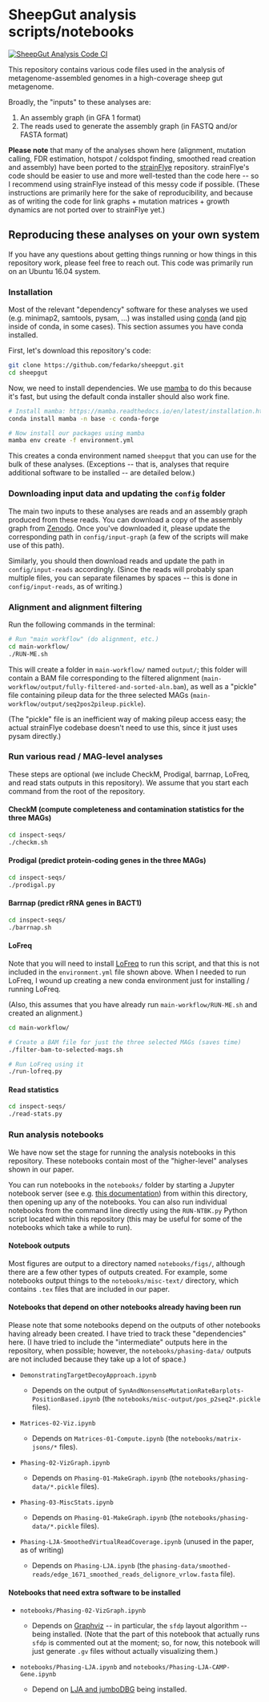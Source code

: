 # SheepGut analysis scripts/notebooks

[![SheepGut Analysis Code CI](https://github.com/fedarko/sheepgut/actions/workflows/main.yml/badge.svg)](https://github.com/fedarko/sheepgut/actions/workflows/main.yml)

This repository contains various code files used in the analysis of metagenome-assembled genomes in a high-coverage sheep gut metagenome.

Broadly, the "inputs" to these analyses are:

1. An assembly graph (in GFA 1 format)
2. The reads used to generate the assembly graph (in FASTQ and/or FASTA format)

**Please note** that many of the analyses shown here (alignment, mutation
calling, FDR estimation, hotspot / coldspot finding, smoothed read creation and
assembly) have been ported to the
[strainFlye](https://github.com/fedarko/strainFlye) repository.
strainFlye's code should be easier to use and more well-tested than the code
here -- so I recommend using strainFlye instead of this messy code if possible.
(These instructions are primarily here for the sake of reproducibility, and
because as of writing the code for
link graphs + mutation matrices + growth dynamics are not ported over to
strainFlye yet.)

## Reproducing these analyses on your own system

If you have any questions about getting things running or how things in this
repository work, please feel free to reach out. This code was primarily run on
an Ubuntu 16.04 system.

### Installation

Most of the relevant "dependency" software
for these analyses we used (e.g. minimap2,
samtools, pysam, ...) was installed using [conda](https://conda.io/) (and
[pip](https://pip.pypa.io/) inside of conda, in some cases). This section
assumes you have conda installed.

First, let's download this repository's code:

```bash
git clone https://github.com/fedarko/sheepgut.git
cd sheepgut
```

Now, we need to install dependencies. We use
[mamba](https://mamba.readthedocs.io/en/latest/index.html) to do this because
it's fast, but using the default conda installer should also work fine.

```bash
# Install mamba: https://mamba.readthedocs.io/en/latest/installation.html
conda install mamba -n base -c conda-forge

# Now install our packages using mamba
mamba env create -f environment.yml
```

This creates a conda environment named `sheepgut` that you can use for the bulk
of these analyses. (Exceptions -- that is, analyses that require additional
software to be installed -- are detailed below.)

### Downloading input data and updating the `config` folder

The main two inputs to these analyses are reads and an assembly graph
produced from these reads.
You can download a copy of the assembly graph from
[Zenodo](https://zenodo.org/record/6545142). Once you've downloaded it, please
update the corresponding path in `config/input-graph` (a few of the scripts
will make use of this path).

Similarly, you should then download reads and update the path in
`config/input-reads` accordingly. (Since the reads will probably span multiple
files, you can separate filenames by spaces -- this is done in
`config/input-reads`, as of writing.)

### Alignment and alignment filtering

Run the following commands in the terminal:

```bash
# Run "main workflow" (do alignment, etc.)
cd main-workflow/
./RUN-ME.sh
```

This will create a folder in `main-workflow/` named `output/`; this folder will
contain a BAM file corresponding to the filtered alignment
(`main-workflow/output/fully-filtered-and-sorted-aln.bam`), as well as a
"pickle" file containing pileup data for the three selected MAGs
(`main-workflow/output/seq2pos2pileup.pickle`).

(The "pickle" file is an inefficient way of making pileup access easy; the
actual strainFlye codebase doesn't need to use this, since it just uses pysam
directly.)

### Run various read / MAG-level analyses

These steps are optional (we include CheckM, Prodigal, barrnap, LoFreq, and
read stats outputs in this repository). We assume that you start each command
from the root of the repository.

#### CheckM (compute completeness and contamination statistics for the three MAGs)

```bash
cd inspect-seqs/
./checkm.sh
```

#### Prodigal (predict protein-coding genes in the three MAGs)

```bash
cd inspect-seqs/
./prodigal.py
```

#### Barrnap (predict rRNA genes in BACT1)

```bash
cd inspect-seqs/
./barrnap.sh
```

#### LoFreq

Note that you will need to install [LoFreq](http://csb5.github.io/lofreq/) to
run this script, and that this is not included in the `environment.yml` file
shown above. When I needed to run LoFreq, I wound up creating a new conda
environment just for installing / running LoFreq.

(Also, this assumes that you have already run `main-workflow/RUN-ME.sh` and
created an alignment.)

```bash
cd main-workflow/

# Create a BAM file for just the three selected MAGs (saves time)
./filter-bam-to-selected-mags.sh

# Run LoFreq using it
./run-lofreq.py
```

#### Read statistics

```bash
cd inspect-seqs/
./read-stats.py
```

### Run analysis notebooks

We have now set the stage for running the analysis notebooks in this repository.
These notebooks contain most of the "higher-level" analyses shown in our paper.

You can run notebooks in the `notebooks/` folder by starting a Jupyter notebook server
(see e.g. [this documentation](https://docs.jupyter.org/en/latest/running.html))
from within this directory, then opening up any of the notebooks. You can also
run individual notebooks from the command line directly
using the `RUN-NTBK.py` Python script located within this repository (this may
be useful for some of the notebooks which take a while to run).

#### Notebook outputs

Most figures are output to a directory named `notebooks/figs/`, although there are a
few other types of outputs created. For example, some notebooks output things
to the `notebooks/misc-text/` directory, which contains `.tex` files that are
included in our paper.

#### Notebooks that depend on other notebooks already having been run

Please note that some notebooks depend on the outputs of other notebooks having
already been created. I have tried to track these "dependencies" here. (I have
tried to include the "intermediate" outputs here in the repository, when
possible; however, the `notebooks/phasing-data/` outputs are not included
because they take up a lot of space.)

- `DemonstratingTargetDecoyApproach.ipynb`
  - Depends on the output of
    `SynAndNonsenseMutationRateBarplots-PositionBased.ipynb` (the
    `notebooks/misc-output/pos_p2seq2*.pickle` files).

- `Matrices-02-Viz.ipynb` 
  - Depends on `Matrices-01-Compute.ipynb` (the `notebooks/matrix-jsons/*`
    files).

- `Phasing-02-VizGraph.ipynb`
  - Depends on `Phasing-01-MakeGraph.ipynb` (the
    `notebooks/phasing-data/*.pickle` files).

- `Phasing-03-MiscStats.ipynb`
  - Depends on `Phasing-01-MakeGraph.ipynb` (the
    `notebooks/phasing-data/*.pickle` files).

- `Phasing-LJA-SmoothedVirtualReadCoverage.ipynb` (unused in the paper, as of
  writing)
  - Depends on `Phasing-LJA.ipynb` (the
    `phasing-data/smoothed-reads/edge_1671_smoothed_reads_delignore_vrlow.fasta`
    file).

#### Notebooks that need extra software to be installed

- `notebooks/Phasing-02-VizGraph.ipynb`
  - Depends on [Graphviz](https://www.graphviz.org/) -- in particular, the
    `sfdp` layout algorithm -- being installed. (Note that the part of this
    notebook that actually runs `sfdp` is commented out at the moment; so, for
    now, this notebook will just generate `.gv` files without actually
    visualizing them.)

- `notebooks/Phasing-LJA.ipynb` and `notebooks/Phasing-LJA-CAMP-Gene.ipynb`
  - Depend on [LJA and jumboDBG](https://github.com/AntonBankevich/LJA/)
    being installed.
